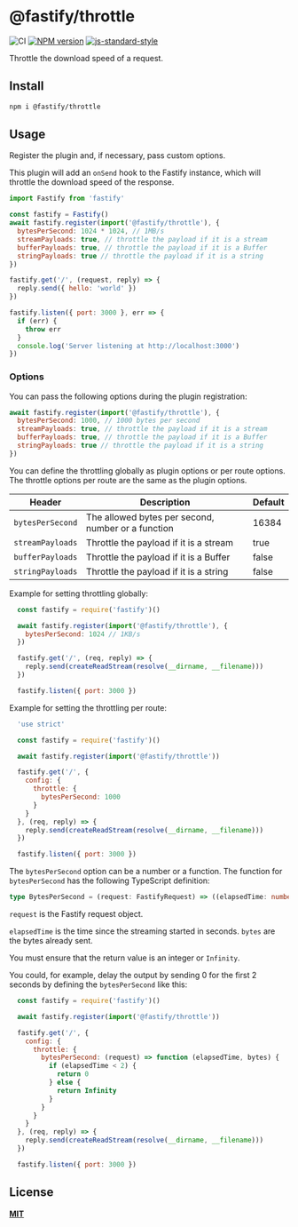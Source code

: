 # @fastify/throttle

![CI](https://github.com/fastify/fastify-throttle/workflows/CI/badge.svg)
[![NPM version](https://img.shields.io/npm/v/@fastify/throttle.svg?style=flat)](https://www.npmjs.com/package/@fastify/throttle)
[![js-standard-style](https://img.shields.io/badge/code%20style-standard-brightgreen.svg?style=flat)](https://standardjs.com/)

Throttle the download speed of a request.

## Install
```sh
npm i @fastify/throttle
```

## Usage
Register the plugin and, if necessary, pass custom options.

This plugin will add an `onSend` hook to the Fastify instance, which will throttle the download speed of the response.
```js
import Fastify from 'fastify'

const fastify = Fastify()
await fastify.register(import('@fastify/throttle'), {
  bytesPerSecond: 1024 * 1024, // 1MB/s
  streamPayloads: true, // throttle the payload if it is a stream
  bufferPayloads: true, // throttle the payload if it is a Buffer
  stringPayloads: true // throttle the payload if it is a string
})

fastify.get('/', (request, reply) => {
  reply.send({ hello: 'world' })
})

fastify.listen({ port: 3000 }, err => {
  if (err) {
    throw err
  }
  console.log('Server listening at http://localhost:3000')
})
```

### Options

You can pass the following options during the plugin registration:
```js
await fastify.register(import('@fastify/throttle'), {
  bytesPerSecond: 1000, // 1000 bytes per second
  streamPayloads: true, // throttle the payload if it is a stream
  bufferPayloads: true, // throttle the payload if it is a Buffer
  stringPayloads: true // throttle the payload if it is a string
})
```

You can define the throttling globally as plugin options or per route options.
The throttle options per route are the same as the plugin options.

| Header | Description | Default |
|--------|-------------|---------|
|`bytesPerSecond` | The allowed bytes per second, number or a function | 16384 |
|`streamPayloads` | Throttle the payload if it is a stream | true |
|`bufferPayloads` | Throttle the payload if it is a Buffer | false |
|`stringPayloads` | Throttle the payload if it is a string | false |

Example for setting throttling globally:

```js
  const fastify = require('fastify')()

  await fastify.register(import('@fastify/throttle'), {
    bytesPerSecond: 1024 // 1KB/s
  })

  fastify.get('/', (req, reply) => {
    reply.send(createReadStream(resolve(__dirname, __filename)))
  })

  fastify.listen({ port: 3000 })
```

Example for setting the throttling per route:

```js
  'use strict'

  const fastify = require('fastify')()

  await fastify.register(import('@fastify/throttle'))

  fastify.get('/', {
    config: {
      throttle: {
        bytesPerSecond: 1000
      }
    }
  }, (req, reply) => {
    reply.send(createReadStream(resolve(__dirname, __filename)))
  })

  fastify.listen({ port: 3000 })
```

The `bytesPerSecond` option can be a number or a function. The function for `bytesPerSecond` has the following TypeScript definition: 

```typescript
type BytesPerSecond = (request: FastifyRequest) => ((elapsedTime: number, bytes: number) => number) | Promise<((elapsedTime: number, bytes: number) => number)>
```

`request` is the Fastify request object.

`elapsedTime` is the time since the streaming started in seconds.
`bytes` are the bytes already sent.

You must ensure that the return value is an integer or `Infinity`.

You could, for example, delay the output by sending 0 for the first 2 seconds by defining
the `bytesPerSecond` like this:

```js
  const fastify = require('fastify')()

  await fastify.register(import('@fastify/throttle'))

  fastify.get('/', {
    config: {
      throttle: {
        bytesPerSecond: (request) => function (elapsedTime, bytes) {
          if (elapsedTime < 2) {
            return 0
          } else {
            return Infinity
          }
        }
      }
    }
  }, (req, reply) => {
    reply.send(createReadStream(resolve(__dirname, __filename)))
  })

  fastify.listen({ port: 3000 })
```

<a name="license"></a>
## License
**[MIT](https://github.com/fastify/fastify-throttle/blob/master/LICENSE)**
